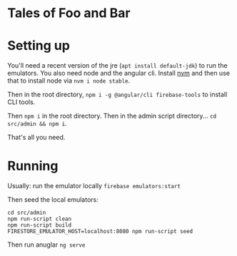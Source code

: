 # Tales of Foo and Bar

# Setting up

You'll need a recent version of the jre (`apt install default-jdk`) to run the
emulators. You also need node and the angular cli. Install [nvm](https://github.com/nvm-sh/nvm)
and then use that to install node via `nvm i node stable`.

Then in the root directory, `npm i -g @angular/cli firebase-tools` to install
CLI tools.

Then `npm i` in the root directory. Then in the admin script directory... `cd src/admin && npm i`.

That's all you need.

# Running

Usually: run the emulator locally
`firebase emulators:start`

Then seed the local emulators:

```
cd src/admin
npm run-script clean
npm run-script build
FIRESTORE_EMULATOR_HOST=localhost:8080 npm run-script seed
```

Then run anuglar
`ng serve`
